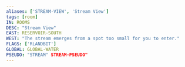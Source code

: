 ```yaml
---
aliases: ['STREAM-VIEW', 'Stream View']
tags: [room]
IN: ROOMS
DESC: "Stream View"
EAST: RESERVOIR-SOUTH
WEST: "The stream emerges from a spot too small for you to enter."
FLAGS: ['RLANDBIT']
GLOBAL: GLOBAL-WATER
PSEUDO: "STREAM" STREAM-PSEUDO"
---
```

